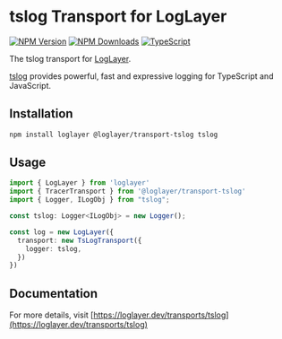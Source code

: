 # tslog Transport for LogLayer

[![NPM Version](https://img.shields.io/npm/v/%40loglayer%2Ftransport-tslog)](https://www.npmjs.com/package/@loglayer/transport-tslog)
[![NPM Downloads](https://img.shields.io/npm/dm/%40loglayer%2Ftransport-tslog)](https://www.npmjs.com/package/@loglayer/transport-tslog)
[![TypeScript](https://img.shields.io/badge/%3C%2F%3E-TypeScript-%230074c1.svg)](http://www.typescriptlang.org/)

The tslog transport for [LogLayer](https://loglayer.dev).

[tslog](https://tslog.js.org/) provides powerful, fast and expressive logging for TypeScript and JavaScript.

## Installation

```bash
npm install loglayer @loglayer/transport-tslog tslog
```

## Usage

```typescript
import { LogLayer } from 'loglayer'
import { TracerTransport } from '@loglayer/transport-tslog'
import { Logger, ILogObj } from "tslog";

const tslog: Logger<ILogObj> = new Logger();

const log = new LogLayer({
  transport: new TsLogTransport({
    logger: tslog,
  })
})
```

## Documentation

For more details, visit [https://loglayer.dev/transports/tslog](https://loglayer.dev/transports/tslog)
